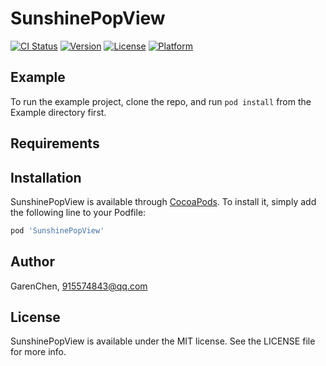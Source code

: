 # SunshinePopView

[![CI Status](http://img.shields.io/travis/GarenChen/SunshinePopView.svg?style=flat)](https://travis-ci.org/GarenChen/SunshinePopView)
[![Version](https://img.shields.io/cocoapods/v/SunshinePopView.svg?style=flat)](http://cocoapods.org/pods/SunshinePopView)
[![License](https://img.shields.io/cocoapods/l/SunshinePopView.svg?style=flat)](http://cocoapods.org/pods/SunshinePopView)
[![Platform](https://img.shields.io/cocoapods/p/SunshinePopView.svg?style=flat)](http://cocoapods.org/pods/SunshinePopView)

## Example

To run the example project, clone the repo, and run `pod install` from the Example directory first.

## Requirements

## Installation

SunshinePopView is available through [CocoaPods](http://cocoapods.org). To install
it, simply add the following line to your Podfile:

```ruby
pod 'SunshinePopView'
```

## Author

GarenChen, 915574843@qq.com

## License

SunshinePopView is available under the MIT license. See the LICENSE file for more info.

